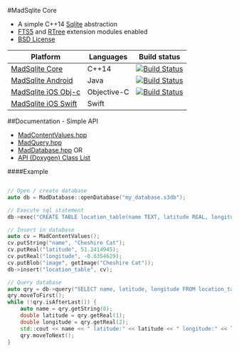 #MadSqlite Core

 * A simple C++14 [Sqlite](https://sqlite.org) abstraction
 * [FTS5](https://sqlite.org/fts5.html) and [RTree](https://www.sqlite.org/rtree.html) extension modules enabled
 * [BSD License](LICENSE.md)

| Platform                                      | Languages                                | Build status                                   |
| --------------------------------------------- | ---------------------------------------- | ---------------------------------------------- |
| [MadSqlite Core](https://github.com/manimaul/madsqlite-core) | C++14 |[![Build Status](https://travis-ci.org/manimaul/madsqlite-core.svg?branch=master)](https://travis-ci.org/manimaul/madsqlite-core) |
| [MadSqlite Android](https://github.com/manimaul/madsqlite-android) | Java | [![Build Status](https://travis-ci.org/manimaul/madsqlite-android.svg?branch=master)](https://travis-ci.org/manimaul/madsqlite-android) |
| [MadSqlite iOS Obj-c](https://github.com/manimaul/madsqlite-ios-objc) | Objective-C  | [![Build Status](https://travis-ci.org/manimaul/madsqlite-ios-objc.svg?branch=master)](https://travis-ci.org/manimaul/madsqlite-ios-objc) |
| [MadSqlite iOS Swift](https://github.com/manimaul/madsqlite-ios-swift) | Swift

##Documentation - Simple API
* [MadContentValues.hpp](/src/main/cpp/api/MadContentValues.hpp)
* [MadQuery.hpp](/src/main/cpp/api/MadQuery.hpp)
* [MadDatabase.hpp](/src/main/cpp/api/MadDatabase.hpp)
OR
* [API (Doxygen) Class List](https://manimaul.github.io/madsqlite-core/annotated.html)

####Example
```cpp

// Open / create database
auto db = MadDatabase::openDatabase("my_database.s3db");

// Execute sql statement
db->exec("CREATE TABLE location_table(name TEXT, latitude REAL, longitude REAL, image BLOB);");

// Insert in database
auto cv = MadContentValues();
cv.putString("name", "Cheshire Cat");
cv.putReal("latitude", 51.2414945);
cv.putReal("longitude", -0.6354629);
cv.putBlob("image", getImage("Cheshire Cat"));
db->insert("location_table", cv);

// Query database
auto qry = db->query("SELECT name, latitude, longitude FROM location_table WHERE name=?", {"Cheshire Cat"});
qry.moveToFirst();
while (!qry.isAfterLast()) {
    auto name = qry.getString(0);
    double latitude = qry.getReal(1);
    double longitude = qry.getReal(2);
    std::cout << name << " latitude:" << latitude << " longitude:" << longitude << std::endl;
    qry.moveToNext();
}

```
